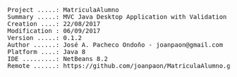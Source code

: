 <pre>

Project .....: MatriculaAlumno
Summary .....: MVC Java Desktop Application with Validation #03
Creation ....: 22/08/2017
Modification : 06/09/2017
Version .....: 0.1.2
Author ......: José A. Pacheco Ondoño - joanpaon@gmail.com
Platform ....: Java 8
IDE .........: NetBeans 8.2
Remote ......: https://github.com/joanpaon/MatriculaAlumno.git

</pre>
